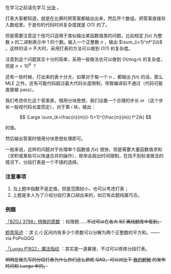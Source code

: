 在学习之前请先学习 [分块](../ds/decompose.md) 。

打表大家都知道，就是在比赛时把答案都输出出来，然后开个数组，把答案直接存入数组里。于是你的代码时间复杂度就是 $O(1)$ 的了。

但是需要注意这个技巧只适用于类似输出某函数值类的问题。比如规定 $f(x)$ 为整数 $x$ 的二进制表示中 $1$ 的个数。输入一个正整数 $n$ ，输出 $\sum_{i=1}^nf^2(i)$ 。这样的话 $n$ 不大时，采用打表的方法可以做到 $O(1)$ 的复杂度。

注意到这个问题其实十分的简单，采用一般做法也可以做到 $O(n\log n)$ 的复杂度，但是 $n=10^9$ ？

还有一些时候，打出来的表十分大，如果对于每一个 $n$ ，都输出 $f(n)$ 的话，那么 MLE 之外，还有可能代码超过最大代码长度限制，导致编译前不通过（代码可能直接被 pass）。

我们考虑优化这个答案表，借用分块思想，我们设置一个合理的步长 $m$ （这个步长一般视代码长度而定），对于第 $i$ 块，输出：

$$
\Large \sum_{k=\frac{n}{m}(i-1)+1}^{\frac{ni}{m}} f^2(k)
$$

的值。

然后输出答案时借用分块思想处理即可。

一般来说，这样的问题对于处理单个函数值 $f(x)$ 很快，但是需要大量函数值求和（求积或某些可以快速合并的操作），枚举会超出时间限制，在找不到标准做法的情况下，分段打表是一个不错的选择。

### 注意事项

1.  当上题中指数不是定值，但是范围较小，也可以考虑打表；
2.  上题是本人为了介绍分段打表口胡出来的，如已有此题纯属巧合。

### 例题

 [「BZOJ 3798」特殊的质数](https://www.lydsy.com/JudgeOnline/problem.php?id=3798) ：权限题……~~不过可以在各大 BZ 离线题库中看到。~~

 [题意简述](https://www.zhihu.com/question/60674478/answer/180805562) ：求 $[l,r]$ 区间内有多少个质数可以分解为两个正整数的平方和。——via PoPoQQQ

 [「Luogu P1822」魔法指纹](https://www.luogu.org/problem/show?pid=P1822) ：其实是一道暴搜，不过可以练练分段打表。

~~明明是我先写的分段打表为什么你们这么熟练 QAQ，可以对比下 [我的题解](https://blog.csdn.net/HeRaNO/article/details/78379324) 的发布时间和 Luogu 中的。~~
